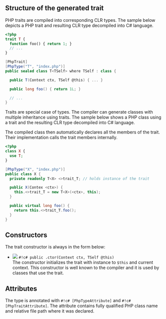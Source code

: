 ## Structure of the generated trait

PHP traits are compiled into corresponding CLR types. The sample below depicts a PHP trait and resulting CLR type decompiled into C# language.

```php
<?php
trait T {
  function foo() { return 1; }
  // ...
}
```

```c#
[PhpTrait]
[PhpType("T", "index.php")]
public sealed class T<TSelf> where TSelf : class {

  public T(Context ctx, TSelf @this) { ... }

  public long foo() { return 1L; }

  // ...
}
```

Traits are special case of types. The compiler can generate classes with multiple inheritance using traits. The sample below shows a PHP class using a trait and the resulting CLR type decompiled into C# language.

The compiled class then automatically declares all the members of the trait. Their implementation calls the trait members internally.

```php
<?php
class X {
  use T;
}
```

```c#
[PhpType("X", "index.php")]
public class X {
  private readonly T<X> <>trait_T; // holds instance of the trait

  public X(Contex <ctx>) {
    this.<>trait_T = new T<X>(<ctx>, this);
  }

  public virtual long foo() {
    return this.<>trait_T.foo();
  }
}
```

## Constructors

The trait constructor is always in the form below:

* ![](/img/icon_method.png) `#!c# public .ctor(Context ctx, TSelf @this)`<br/>The constructor initializes the trait with instance to `$this` and current context. This constructor is well known to the compiler and it is used by classes that use the trait.

## Attributes

The type is annotated with `#!c# [PhpTypeAttribute]` and `#!c# [PhpTraitAttribute]`. The attribute contains fully qualified PHP class name and relative file path where it was declared.
